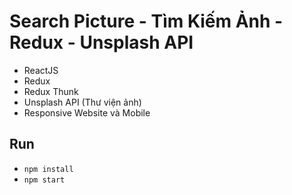 # Search Picture - Tìm Kiếm Ảnh - Redux - Unsplash API
- ReactJS
- Redux
- Redux Thunk
- Unsplash API (Thư viện ảnh)
- Responsive Website và Mobile

## Run
- <code>npm install</code>
- <code>npm start</code>
  

